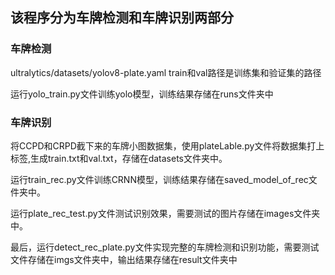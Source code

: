 ## 该程序分为车牌检测和车牌识别两部分

### 车牌检测

ultralytics/datasets/yolov8-plate.yaml train和val路径是训练集和验证集的路径

运行yolo_train.py文件训练yolo模型，训练结果存储在runs文件夹中

### 车牌识别

将CCPD和CRPD截下来的车牌小图数据集，使用plateLable.py文件将数据集打上标签,生成train.txt和val.txt，存储在datasets文件夹中。

运行train_rec.py文件训练CRNN模型，训练结果存储在saved_model_of_rec文件夹中。

运行plate_rec_test.py文件测试识别效果，需要测试的图片存储在images文件夹中。


最后，运行detect_rec_plate.py文件实现完整的车牌检测和识别功能，需要测试文件存储在imgs文件夹中，输出结果存储在result文件夹中
